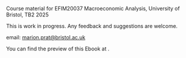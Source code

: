 
Course material for EFIM20037 Macroeconomic Analysis, University of Bristol, TB2 2025

This is work in progress. Any feedback and suggestions are welcome. 

email: marion.prat@bristol.ac.uk

You can find the preview of this Ebook at .